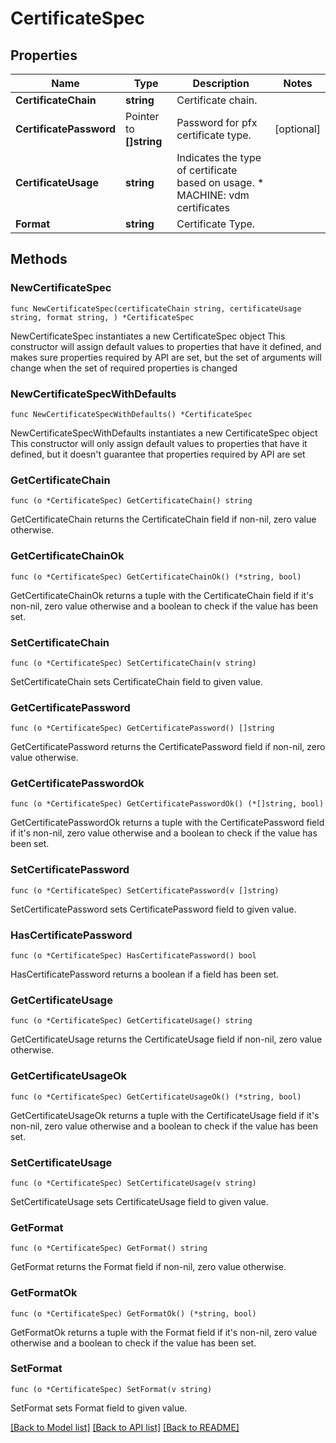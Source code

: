 # CertificateSpec

## Properties

Name | Type | Description | Notes
------------ | ------------- | ------------- | -------------
**CertificateChain** | **string** | Certificate chain. | 
**CertificatePassword** | Pointer to **[]string** | Password for pfx certificate type. | [optional] 
**CertificateUsage** | **string** | Indicates the type of certificate based on usage. * MACHINE: vdm certificates | 
**Format** | **string** | Certificate Type. | 

## Methods

### NewCertificateSpec

`func NewCertificateSpec(certificateChain string, certificateUsage string, format string, ) *CertificateSpec`

NewCertificateSpec instantiates a new CertificateSpec object
This constructor will assign default values to properties that have it defined,
and makes sure properties required by API are set, but the set of arguments
will change when the set of required properties is changed

### NewCertificateSpecWithDefaults

`func NewCertificateSpecWithDefaults() *CertificateSpec`

NewCertificateSpecWithDefaults instantiates a new CertificateSpec object
This constructor will only assign default values to properties that have it defined,
but it doesn't guarantee that properties required by API are set

### GetCertificateChain

`func (o *CertificateSpec) GetCertificateChain() string`

GetCertificateChain returns the CertificateChain field if non-nil, zero value otherwise.

### GetCertificateChainOk

`func (o *CertificateSpec) GetCertificateChainOk() (*string, bool)`

GetCertificateChainOk returns a tuple with the CertificateChain field if it's non-nil, zero value otherwise
and a boolean to check if the value has been set.

### SetCertificateChain

`func (o *CertificateSpec) SetCertificateChain(v string)`

SetCertificateChain sets CertificateChain field to given value.


### GetCertificatePassword

`func (o *CertificateSpec) GetCertificatePassword() []string`

GetCertificatePassword returns the CertificatePassword field if non-nil, zero value otherwise.

### GetCertificatePasswordOk

`func (o *CertificateSpec) GetCertificatePasswordOk() (*[]string, bool)`

GetCertificatePasswordOk returns a tuple with the CertificatePassword field if it's non-nil, zero value otherwise
and a boolean to check if the value has been set.

### SetCertificatePassword

`func (o *CertificateSpec) SetCertificatePassword(v []string)`

SetCertificatePassword sets CertificatePassword field to given value.

### HasCertificatePassword

`func (o *CertificateSpec) HasCertificatePassword() bool`

HasCertificatePassword returns a boolean if a field has been set.

### GetCertificateUsage

`func (o *CertificateSpec) GetCertificateUsage() string`

GetCertificateUsage returns the CertificateUsage field if non-nil, zero value otherwise.

### GetCertificateUsageOk

`func (o *CertificateSpec) GetCertificateUsageOk() (*string, bool)`

GetCertificateUsageOk returns a tuple with the CertificateUsage field if it's non-nil, zero value otherwise
and a boolean to check if the value has been set.

### SetCertificateUsage

`func (o *CertificateSpec) SetCertificateUsage(v string)`

SetCertificateUsage sets CertificateUsage field to given value.


### GetFormat

`func (o *CertificateSpec) GetFormat() string`

GetFormat returns the Format field if non-nil, zero value otherwise.

### GetFormatOk

`func (o *CertificateSpec) GetFormatOk() (*string, bool)`

GetFormatOk returns a tuple with the Format field if it's non-nil, zero value otherwise
and a boolean to check if the value has been set.

### SetFormat

`func (o *CertificateSpec) SetFormat(v string)`

SetFormat sets Format field to given value.



[[Back to Model list]](../README.md#documentation-for-models) [[Back to API list]](../README.md#documentation-for-api-endpoints) [[Back to README]](../README.md)


